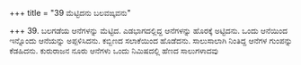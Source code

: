 +++
title = "39 ಮೆಟ್ಟಿದನು ಬಲವಙ್ಕವನು"

+++
39. ಬಲಗಡೆಯ ಆನೆಗಳನ್ನು ಮೆಟ್ಟಿದ. ಎಡಭಾಗದಲ್ಲಿದ್ದ ಆನೆಗಳನ್ನು ಹೊರಕ್ಕೆ ಅಟ್ಟಿದನು. ಒಂದು ಆನೆಯಿಂದ ಇನ್ನೊಂದು ಆನೆಯನ್ನು ಅಪ್ಪಳಿಸಿದನು. ಕಬ್ಬಿಣದ ಸಲಾಕೆಯಿಂದ ಹೊಡೆದನು. ಸಾಲುಸಾಲಾಗಿ ನಿಂತಿದ್ದ ಆನೆಗಳ ಗುಂಪನ್ನು ಕೆಡಹಿದನು. ಕುರುರಾಜನ ನೂರು ಆನೆಗಳು ಒಂದು ನಿಮಿಷದಲ್ಲಿ ಹೆಣದ ಸಾಲುಗಳಾದವು